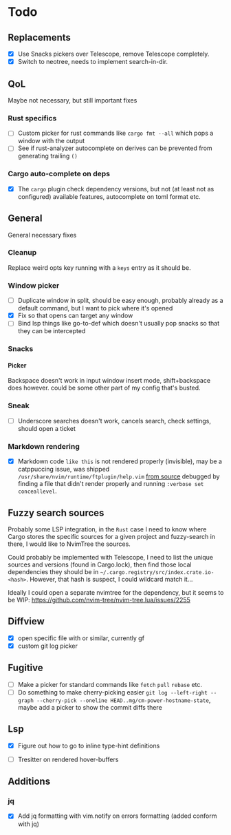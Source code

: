 # Todo

## Replacements

- [x] Use Snacks pickers over Telescope, remove Telescope completely.
- [x] Switch to neotree, needs to implement search-in-dir.

## QoL

Maybe not necessary, but still important fixes

### Rust specifics

- [ ] Custom picker for rust commands like `cargo fmt --all` which pops a window with the output
- [ ] See if rust-analyzer autocomplete on derives can be prevented from generating trailing `()`

### Cargo auto-complete on deps

- [x] The `cargo` plugin check dependency versions, but not (at least not as configured) available features, autocomplete on toml format etc.

## General

General necessary fixes

### Cleanup

Replace weird opts key running with a `keys` entry as it should be.

### Window picker

- [ ] Duplicate window in split, should be easy enough, probably already as a 
default command, but I want to pick where it's opened
- [x] Fix so that opens can target any window
- [ ] Bind lsp things like go-to-def which doesn't usually pop snacks so that they can be intercepted

### Snacks

#### Picker

Backspace doesn't work in input window insert mode, shift+backspace does however. could be some other part of my config that's busted.

### Sneak

- [ ] Underscore searches doesn't work, cancels search, check settings, should open a ticket

### Markdown rendering

- [x] Markdown code `like this` is not rendered properly (invisible), may be a catppuccing issue, was shipped `/usr/share/nvim/runtime/ftplugin/help.vim` [from source](https://github.com/neovim/neovim/blob/master/runtime/ftplugin/help.vim)
debugged by finding a file that didn't render properly and running `:verbose set conceallevel`.

## Fuzzy search sources

Probably some LSP integration, in the `Rust` case I need to know where Cargo stores the specific sources for a given project and fuzzy-search in there,
I would like to NvimTree the sources. 

Could probably be implemented with Telescope, I need to list the unique sources and versions (found in Cargo.lock), 
then find those local dependencies they should be in `~/.cargo.registry/src/index.crate.io-<hash>`. 
However, that hash is suspect, I could wildcard match it... 

Ideally I could open a separate nvimtree for the dependency, but it seems to be WIP: https://github.com/nvim-tree/nvim-tree.lua/issues/2255


## Diffview

- [x] open specific file with <C-ENTER> or similar, currently <C-w>gf
- [x] custom git log picker

## Fugitive

- [ ] Make a picker for standard commands like `fetch` `pull` `rebase` etc.
- [ ] Do something to make cherry-picking easier `git log --left-right --graph --cherry-pick --oneline HEAD..mg/cm-power-hostname-state`, maybe add a picker to show the commit diffs there

## Lsp

- [x] Figure out how to go to inline type-hint definitions
- [ ] Tresitter on rendered hover-buffers


## Additions

### jq

- [x] Add jq formatting with vim.notify on errors formatting (added conform with jq)

